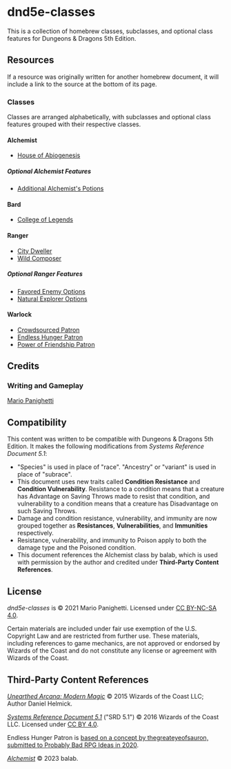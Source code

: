 # dnd5e-classes

This is a collection of homebrew classes, subclasses, and optional class features for Dungeons & Dragons 5th Edition.

## Resources

If a resource was originally written for another homebrew document, it will include a link to the source at the bottom of its page.

### Classes

Classes are arranged alphabetically, with subclasses and optional class features grouped with their respective classes.

#### Alchemist

- [House of Abiogenesis](alchemist/house-of-abiogenesis.md)

##### Optional Alchemist Features

- [Additional Alchemist's Potions](alchemist/additional-alchemists-potions.md)

#### Bard

- [College of Legends](bard/college-of-legends.md)

#### Ranger

- [City Dweller](ranger/city-dweller.md)
- [Wild Composer](ranger/wild-composer.md)

##### Optional Ranger Features

- [Favored Enemy Options](ranger/options-favored-enemy.md)
- [Natural Explorer Options](ranger/options-natural-explorer.md)

#### Warlock

- [Crowdsourced Patron](warlock/crowdsourced-patron.md)
- [Endless Hunger Patron](warlock/endless-hunger-patron.md)
- [Power of Friendship Patron](warlock/power-of-friendship-patron.md)

## Credits

### Writing and Gameplay

[Mario Panighetti](https://mario.panighetti.net)

## Compatibility

This content was written to be compatible with Dungeons & Dragons 5th Edition. It makes the following modifications from _Systems Reference Document 5.1_:

- "Species" is used in place of "race". "Ancestry" or "variant" is used in place of "subrace".
- This document uses new traits called **Condition Resistance** and **Condition Vulnerability**. Resistance to a condition means that a creature has Advantage on Saving Throws made to resist that condition, and vulnerability to a condition means that a creature has Disadvantage on such Saving Throws.
- Damage and condition resistance, vulnerability, and immunity are now grouped together as **Resistances**, **Vulnerabilities**, and **Immunities** respectively.
- Resistance, vulnerability, and immunity to Poison apply to both the damage type and the Poisoned condition.
- This document references the Alchemist class by balab, which is used with permission by the author and credited under **Third-Party Content References**.

## License

_dnd5e-classes_ is © 2021 Mario Panighetti. Licensed under [CC BY-NC-SA 4.0](https://creativecommons.org/licenses/by-nc-sa/4.0/legalcode).

Certain materials are included under fair use exemption of the U.S. Copyright Law and are restricted from further use. These materials, including references to game mechanics, are not approved or endorsed by Wizards of the Coast and do not constitute any license or agreement with Wizards of the Coast.

## Third-Party Content References

_[Unearthed Arcana: Modern Magic](https://media.wizards.com/2015/downloads/dnd/UA_ModernMagic.pdf)_ © 2015 Wizards of the Coast LLC; Author Daniel Helmick.

_[Systems Reference Document 5.1](https://dnd.wizards.com/resources/systems-reference-document)_ ("SRD 5.1") © 2016 Wizards of the Coast LLC. Licensed under [CC BY 4.0](https://creativecommons.org/licenses/by/4.0/legalcode).

Endless Hunger Patron is [based on a concept by thegreateyeofsauron, submitted to Probably Bad RPG Ideas in 2020](https://probablybadrpgideas.tumblr.com/post/619536955735162880/your-warlocks-patron-is-a-relatively-young-but).

_[Alchemist](https://docs.google.com/document/d/1FbBScXvWzPKRo62ZlqXcIMgUd_KPYoqCkMa2ZtYBN8c)_ © 2023 balab.

